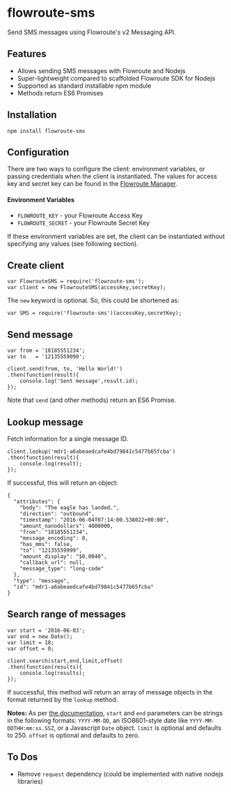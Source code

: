 # flowroute-sms

Send SMS messages using Flowroute's v2 Messaging API.

## Features

  * Allows sending SMS messages with Flowroute and Nodejs
  * Super-lightweight compared to scaffolded Flowroute SDK for Nodejs
  * Supported as standard installable npm module
  * Methods return ES6 Promises

## Installation

    npm install flowroute-sms

## Configuration

There are two ways to configure the client: environment variables, or passing
credentials when the client is instantiated. The values for access key and
secret key can be found in the
[Flowroute Manager](https://manage.flowroute.com/accounts/preferences/api/).

#### Environment Variables

  * `FLOWROUTE_KEY` - your Flowroute Access Key
  * `FLOWROUTE_SECRET` - your Flowroute Secret Key

If these environment variables are set, the client can be instantiated
without specifying any values (see following section).

## Create client

```
var FlowrouteSMS = require('flowroute-sms');
var client = new FlowrouteSMS(accessKey,secretKey);
```

The `new` keyword is optional. So, this could be shortened as:

```
var SMS = require('flowroute-sms')(accessKey,secretKey);
```

## Send message

```
var from = '18185551234';
var to   = '12135559090';

client.send(from, to, 'Hello World!')
.then(function(result){
    console.log('Sent message',result.id);
});
```

Note that `send` (and other methods) return an ES6 Promise.

## Lookup message

Fetch information for a single message ID.

```
client.lookup('mdr1-a6abeaedcafe4bd79841c5477b65fcba')
.then(function(result){
    console.log(result);
});
```

If successful, this will return an object:

```
{
  "attributes": {
    "body": "The eagle has landed.",
    "direction": "outbound",
    "timestamp": "2016-06-04T07:14:00.538022+00:00",
    "amount_nanodollars": 4000000,
    "from": "18185551234",
    "message_encoding": 0,
    "has_mms": false,
    "to": "12135559999",
    "amount_display": "$0.0040",
    "callback_url": null,
    "message_type": "long-code"
  },
  "type": "message",
  "id": "mdr1-a6abeaedcafe4bd79841c5477b65fcba"
}
```

## Search range of messages

```
var start = '2016-06-03';
var end = new Date();
var limit = 10;
var offset = 0;

client.search(start,end,limit,offset)
.then(function(results){
    console.log(results);
});
```

If successful, this method will return an array of message objects in the
format returned by the `lookup` method.

**Notes:** As per
[the documentation](https://developer.flowroute.com/docs/lookup-a-set-of-messages),
`start` and `end` parameters can be strings in the following formats: `YYYY-MM-DD`,
an ISO8601-style date like `YYYY-MM-DDTHH:mm:ss.SSZ`, or a Javascript `Date` object.
`limit` is optional and defaults to 250. `offset` is optional and defaults to zero.

## To Dos

  * Remove `request` dependency (could be implemented with native nodejs libraries)

